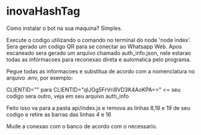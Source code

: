 # inovaHashTag

Como instalar o bot na sua maquina? Simples.

Execute o codigo utilizando o comando no terminal do node 'node index'. Sera gerado um codigo QR para se conectar ao Whatsapp Web. Apos escaneado sera gerado um arquivo chamado auth_info.json, nele estarao todas as informacoes para reconexao direta e automatica pelo programa.

Pegue todas as informacoes e substitua de acordo com a nomenclatura no arquivo .env, por exemplo:

CLIENTID="" para CLIENTID="qlJOg5FrVri8VD3K4AoKPA==" <= seu codigo sera outro, veja em seu arquivo auth_info

Feito isso va para a pasta api/index.js e remova as linhas 8,18 e 19 de seu codigo e retire as barras das linhas 4 e 16

Mude a conexao com o banco de acordo com o necessario.
